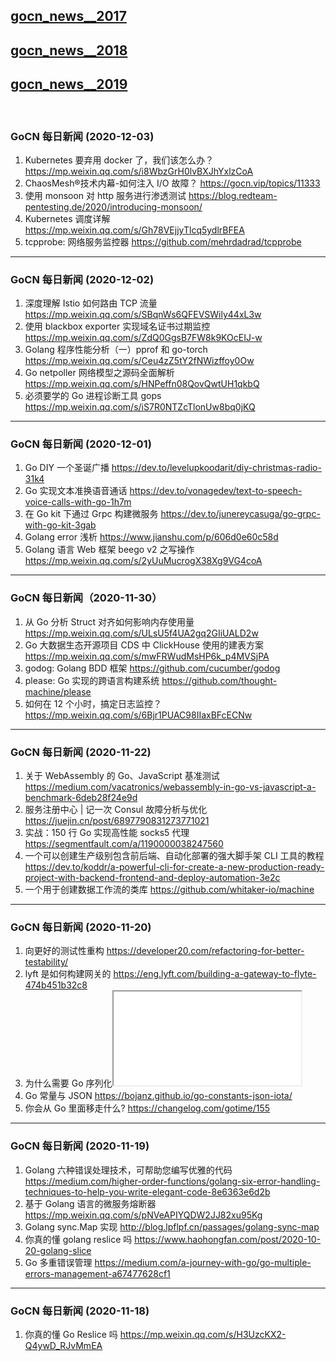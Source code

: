 ## [gocn_news__2017](https://github.com/lubanproj/go_read/blob/master/GoCN_news_2017.md)

## [gocn_news__2018](https://github.com/lubanproj/go_read/blob/master/GoCN_news_2018.md)

## [gocn_news__2019](https://github.com/lubanproj/go_read/blob/master/GoCN_news_2019.md)

<br><h3><p>GoCN 每日新闻 (2020-12-03)</p></h3><ol>
<li>Kubernetes 要弃用 docker 了，我们该怎么办？ <a href="https://mp.weixin.qq.com/s/i8WbzGrH0lvBXJhYxlzCoA" rel="nofollow" target="_blank">https://mp.weixin.qq.com/s/i8WbzGrH0lvBXJhYxlzCoA</a><br>
</li>
<li>ChaosMesh®技术内幕-如何注入 I/O 故障？ <a href="https://gocn.vip/topics/11333" rel="nofollow" target="_blank">https://gocn.vip/topics/11333</a><br>
</li>
<li>使用 monsoon 对 http 服务进行渗透测试 <a href="https://blog.redteam-pentesting.de/2020/introducing-monsoon/" rel="nofollow" target="_blank">https://blog.redteam-pentesting.de/2020/introducing-monsoon/</a><br>
</li>
<li>Kubernetes 调度详解 <a href="https://mp.weixin.qq.com/s/Gh78VEjjyTlcq5ydlrBFEA" rel="nofollow" target="_blank">https://mp.weixin.qq.com/s/Gh78VEjjyTlcq5ydlrBFEA</a><br>
</li>
<li>tcpprobe: 网络服务监控器 <a href="https://github.com/mehrdadrad/tcpprobe" rel="nofollow" target="_blank">https://github.com/mehrdadrad/tcpprobe</a><br>
</li>
</ol><hr><h3><p>GoCN 每日新闻 (2020-12-02)</p></h3><ol>
<li>深度理解 Istio 如何路由 TCP 流量 <a href="https://mp.weixin.qq.com/s/SBqnWs6QFEVSWily44xL3w" rel="nofollow" target="_blank">https://mp.weixin.qq.com/s/SBqnWs6QFEVSWily44xL3w</a>
</li>
<li>使用 blackbox exporter 实现域名证书过期监控 <a href="https://mp.weixin.qq.com/s/ZdQ0GgsB7FW8k9KOcEIJ-w" rel="nofollow" target="_blank">https://mp.weixin.qq.com/s/ZdQ0GgsB7FW8k9KOcEIJ-w</a>
</li>
<li>Golang 程序性能分析（一）pprof 和 go-torch <a href="https://mp.weixin.qq.com/s/Ceu4zZ5tY2fNWizffoy0Ow" rel="nofollow" target="_blank">https://mp.weixin.qq.com/s/Ceu4zZ5tY2fNWizffoy0Ow</a>
</li>
<li>Go netpoller 网络模型之源码全面解析 <a href="https://mp.weixin.qq.com/s/HNPeffn08QovQwtUH1qkbQ" rel="nofollow" target="_blank">https://mp.weixin.qq.com/s/HNPeffn08QovQwtUH1qkbQ</a>
</li>
<li>必须要学的 Go 进程诊断工具 gops <a href="https://mp.weixin.qq.com/s/iS7R0NTZcTlonUw8bq0jKQ" rel="nofollow" target="_blank">https://mp.weixin.qq.com/s/iS7R0NTZcTlonUw8bq0jKQ</a>
</li>
</ol><hr><h3><p>GoCN 每日新闻 (2020-12-01)</p></h3><ol>
<li>Go DIY 一个圣诞广播 <a href="https://dev.to/levelupkoodarit/diy-christmas-radio-31k4" rel="nofollow" target="_blank">https://dev.to/levelupkoodarit/diy-christmas-radio-31k4</a>
</li>
<li>Go 实现文本准换语音通话 <a href="https://dev.to/vonagedev/text-to-speech-voice-calls-with-go-1h7m" rel="nofollow" target="_blank">https://dev.to/vonagedev/text-to-speech-voice-calls-with-go-1h7m</a>
</li>
<li>在 Go kit 下通过 Grpc 构建微服务 <a href="https://dev.to/junereycasuga/go-grpc-with-go-kit-3gab" rel="nofollow" target="_blank">https://dev.to/junereycasuga/go-grpc-with-go-kit-3gab</a>
</li>
<li>Golang error 浅析 <a href="https://www.jianshu.com/p/606d0e60c58d" rel="nofollow" target="_blank">https://www.jianshu.com/p/606d0e60c58d</a>
</li>
<li>Golang 语言 Web 框架 beego v2 之写操作 <a href="https://mp.weixin.qq.com/s/2yUuMucrogX38Xg9VG4coA" rel="nofollow" target="_blank">https://mp.weixin.qq.com/s/2yUuMucrogX38Xg9VG4coA</a>
</li>
</ol><hr><h3><p>GoCN 每日新闻（2020-11-30）</p></h3><ol>
<li>从 Go 分析 Struct 对齐如何影响内存使用量 <a href="https://mp.weixin.qq.com/s/ULsU5f4UA2gq2GIiUALD2w" rel="nofollow" target="_blank">https://mp.weixin.qq.com/s/ULsU5f4UA2gq2GIiUALD2w</a>
</li>
<li>Go 大数据生态开源项目 CDS 中 ClickHouse 使用的建表方案 <a href="https://mp.weixin.qq.com/s/mwFRWudMsHP6k_p4MVSjPA" rel="nofollow" target="_blank">https://mp.weixin.qq.com/s/mwFRWudMsHP6k_p4MVSjPA</a>
</li>
<li>godog: Golang BDD 框架 <a href="https://github.com/cucumber/godog" rel="nofollow" target="_blank">https://github.com/cucumber/godog</a>
</li>
<li>please: Go 实现的跨语言构建系统 <a href="https://github.com/thought-machine/please" rel="nofollow" target="_blank">https://github.com/thought-machine/please</a>
</li>
<li>如何在 12 个小时，搞定日志监控？ <a href="https://mp.weixin.qq.com/s/6Bjr1PUAC98IIaxBFcECNw" rel="nofollow" target="_blank">https://mp.weixin.qq.com/s/6Bjr1PUAC98IIaxBFcECNw</a>
</li>
</ol><hr><h3><p>GoCN 每日新闻 (2020-11-22)</p></h3><ol>
<li>关于 WebAssembly 的 Go、JavaScript 基准测试 <a href="https://medium.com/vacatronics/webassembly-in-go-vs-javascript-a-benchmark-6deb28f24e9d" rel="nofollow" target="_blank">https://medium.com/vacatronics/webassembly-in-go-vs-javascript-a-benchmark-6deb28f24e9d</a>
</li>
<li>服务注册中心 | 记一次 Consul 故障分析与优化 <a href="https://juejin.cn/post/6897790831273771021" rel="nofollow" target="_blank">https://juejin.cn/post/6897790831273771021</a>
</li>
<li>实战：150 行 Go 实现高性能 socks5 代理 <a href="https://segmentfault.com/a/1190000038247560" rel="nofollow" target="_blank">https://segmentfault.com/a/1190000038247560</a>
</li>
<li>一个可以创建生产级别包含前后端、自动化部署的强大脚手架 CLI 工具的教程 <a href="https://dev.to/koddr/a-powerful-cli-for-create-a-new-production-ready-project-with-backend-frontend-and-deploy-automation-3e2c" rel="nofollow" target="_blank">https://dev.to/koddr/a-powerful-cli-for-create-a-new-production-ready-project-with-backend-frontend-and-deploy-automation-3e2c</a>
</li>
<li>一个用于创建数据工作流的类库 <a href="https://github.com/whitaker-io/machine" rel="nofollow" target="_blank">https://github.com/whitaker-io/machine</a>
</li>
</ol><hr><h3><p>GoCN 每日新闻 (2020-11-20)</p></h3><ol>
<li>向更好的测试性重构 <a href="https://developer20.com/refactoring-for-better-testability/" rel="nofollow" target="_blank">https://developer20.com/refactoring-for-better-testability/</a>
</li>
<li>lyft 是如何构建网关的 <a href="https://eng.lyft.com/building-a-gateway-to-flyte-474b451b32c8" rel="nofollow" target="_blank">https://eng.lyft.com/building-a-gateway-to-flyte-474b451b32c8</a>
</li>
<li>为什么需要 Go 序列化<span class="embed-responsive embed-responsive-16by9"><iframe class="embed-responsive-item" src="//www.youtube.com/embed/TRy2x9zDOsE" allowfullscreen=""></iframe></span>
</li>
<li>Go 常量与 JSON <a href="https://bojanz.github.io/go-constants-json-iota/" rel="nofollow" target="_blank">https://bojanz.github.io/go-constants-json-iota/</a>
</li>
<li>你会从 Go 里面移走什么? <a href="https://changelog.com/gotime/155" rel="nofollow" target="_blank">https://changelog.com/gotime/155</a>
</li>
</ol><hr><h3><p>GoCN 每日新闻 (2020-11-19)</p></h3><ol>
<li>Golang 六种错误处理技术，可帮助您编写优雅的代码 <a href="https://medium.com/higher-order-functions/golang-six-error-handling-techniques-to-help-you-write-elegant-code-8e6363e6d2b" rel="nofollow" target="_blank">https://medium.com/higher-order-functions/golang-six-error-handling-techniques-to-help-you-write-elegant-code-8e6363e6d2b</a>
</li>
<li>基于 Golang 语言的微服务熔断器 <a href="https://mp.weixin.qq.com/s/pNVeAPIYQDW2JJ82xu95Kg" rel="nofollow" target="_blank">https://mp.weixin.qq.com/s/pNVeAPIYQDW2JJ82xu95Kg</a>
</li>
<li>Golang sync.Map 实现 <a href="http://blog.lpflpf.cn/passages/golang-sync-map" rel="nofollow" target="_blank">http://blog.lpflpf.cn/passages/golang-sync-map</a>
</li>
<li>你真的懂 golang reslice 吗 <a href="https://www.haohongfan.com/post/2020-10-20-golang-slice" rel="nofollow" target="_blank">https://www.haohongfan.com/post/2020-10-20-golang-slice</a>
</li>
<li>Go 多重错误管理 <a href="https://medium.com/a-journey-with-go/go-multiple-errors-management-a67477628cf1" rel="nofollow" target="_blank">https://medium.com/a-journey-with-go/go-multiple-errors-management-a67477628cf1</a>
</li>
</ol><hr><h3><p>GoCN 每日新闻 (2020-11-18)</p></h3><ol>
<li>你真的懂 Go Reslice 吗 <a href="https://mp.weixin.qq.com/s/H3UzcKX2-Q4ywD_RJvMmEA" rel="nofollow" target="_blank">https://mp.weixin.qq.com/s/H3UzcKX2-Q4ywD_RJvMmEA</a>